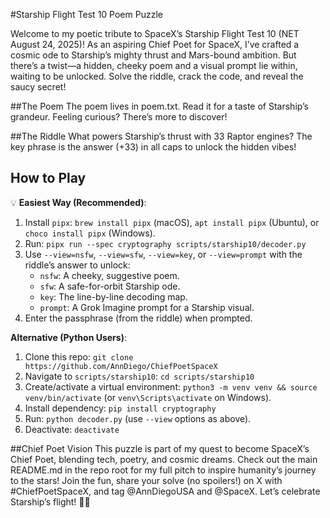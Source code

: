 #Starship Flight Test 10 Poem Puzzle

Welcome to my poetic tribute to SpaceX’s Starship Flight Test 10 (NET August 24, 2025)! As an aspiring Chief Poet for SpaceX, I’ve crafted a cosmic ode to Starship’s mighty thrust and Mars-bound ambition. But there’s a twist—a hidden, cheeky poem and a visual prompt lie within, waiting to be unlocked. Solve the riddle, crack the code, and reveal the saucy secret!

##The Poem
The poem lives in poem.txt. Read it for a taste of Starship’s grandeur. Feeling curious? There’s more to discover!

##The Riddle
What powers Starship’s thrust with 33 Raptor engines? The key phrase is the answer (+33) in all caps to unlock the hidden vibes!

## How to Play
💡
**Easiest Way (Recommended)**:

1. Install `pipx`: `brew install pipx` (macOS), `apt install pipx` (Ubuntu), or `choco install pipx` (Windows).
2. Run: `pipx run --spec cryptography scripts/starship10/decoder.py`
3. Use `--view=nsfw`, `--view=sfw`, `--view=key`, or `--view=prompt` with the riddle’s answer to unlock:
   - `nsfw`: A cheeky, suggestive poem.
   - `sfw`: A safe-for-orbit Starship ode.
   - `key`: The line-by-line decoding map.
   - `prompt`: A Grok Imagine prompt for a Starship visual.
4. Enter the passphrase (from the riddle) when prompted.

**Alternative (Python Users)**:

1. Clone this repo: `git clone https://github.com/AnnDiego/ChiefPoetSpaceX`
2. Navigate to `scripts/starship10`: `cd scripts/starship10`
3. Create/activate a virtual environment: `python3 -m venv venv && source venv/bin/activate` (or `venv\Scripts\activate` on Windows).
4. Install dependency: `pip install cryptography`
5. Run: `python decoder.py` (use `--view` options as above).
6. Deactivate: `deactivate`

##Chief Poet Vision
This puzzle is part of my quest to become SpaceX’s Chief Poet, blending tech, poetry, and cosmic dreams. Check out the main README.md in the repo root for my full pitch to inspire humanity’s journey to the stars!
Join the fun, share your solve (no spoilers!) on X with #ChiefPoetSpaceX, and tag @AnnDiegoUSA and @SpaceX. Let’s celebrate Starship’s flight! 🚀😘
